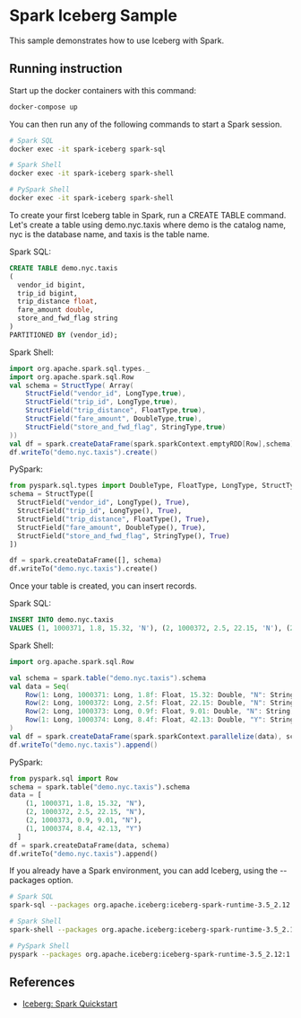 # Spark Iceberg Sample

This sample demonstrates how to use Iceberg with Spark.

## Running instruction

Start up the docker containers with this command:

```bash
docker-compose up
```

You can then run any of the following commands to start a Spark session.

```bash
# Spark SQL
docker exec -it spark-iceberg spark-sql

# Spark Shell
docker exec -it spark-iceberg spark-shell

# PySpark Shell
docker exec -it spark-iceberg spark-shell
```

To create your first Iceberg table in Spark, run a CREATE TABLE command.
Let's create a table using demo.nyc.taxis where demo is the catalog name, nyc is the database name, and taxis is the table name.

Spark SQL:
```sql
CREATE TABLE demo.nyc.taxis
(
  vendor_id bigint,
  trip_id bigint,
  trip_distance float,
  fare_amount double,
  store_and_fwd_flag string
)
PARTITIONED BY (vendor_id);
```

Spark Shell:
```scala
import org.apache.spark.sql.types._
import org.apache.spark.sql.Row
val schema = StructType( Array(
    StructField("vendor_id", LongType,true),
    StructField("trip_id", LongType,true),
    StructField("trip_distance", FloatType,true),
    StructField("fare_amount", DoubleType,true),
    StructField("store_and_fwd_flag", StringType,true)
))
val df = spark.createDataFrame(spark.sparkContext.emptyRDD[Row],schema)
df.writeTo("demo.nyc.taxis").create()
```

PySpark:
```python
from pyspark.sql.types import DoubleType, FloatType, LongType, StructType,StructField, StringType
schema = StructType([
  StructField("vendor_id", LongType(), True),
  StructField("trip_id", LongType(), True),
  StructField("trip_distance", FloatType(), True),
  StructField("fare_amount", DoubleType(), True),
  StructField("store_and_fwd_flag", StringType(), True)
])

df = spark.createDataFrame([], schema)
df.writeTo("demo.nyc.taxis").create()
```

Once your table is created, you can insert records.

Spark SQL:
```sql
INSERT INTO demo.nyc.taxis
VALUES (1, 1000371, 1.8, 15.32, 'N'), (2, 1000372, 2.5, 22.15, 'N'), (2, 1000373, 0.9, 9.01, 'N'), (1, 1000374, 8.4, 42.13, 'Y');
```

Spark Shell:
```scala
import org.apache.spark.sql.Row

val schema = spark.table("demo.nyc.taxis").schema
val data = Seq(
    Row(1: Long, 1000371: Long, 1.8f: Float, 15.32: Double, "N": String),
    Row(2: Long, 1000372: Long, 2.5f: Float, 22.15: Double, "N": String),
    Row(2: Long, 1000373: Long, 0.9f: Float, 9.01: Double, "N": String),
    Row(1: Long, 1000374: Long, 8.4f: Float, 42.13: Double, "Y": String)
)
val df = spark.createDataFrame(spark.sparkContext.parallelize(data), schema)
df.writeTo("demo.nyc.taxis").append()
```

PySpark:
```python
from pyspark.sql import Row
schema = spark.table("demo.nyc.taxis").schema
data = [
    (1, 1000371, 1.8, 15.32, "N"),
    (2, 1000372, 2.5, 22.15, "N"),
    (2, 1000373, 0.9, 9.01, "N"),
    (1, 1000374, 8.4, 42.13, "Y")
  ]
df = spark.createDataFrame(data, schema)
df.writeTo("demo.nyc.taxis").append()
```

If you already have a Spark environment, you can add Iceberg, using the --packages option.

```bash
# Spark SQL
spark-sql --packages org.apache.iceberg:iceberg-spark-runtime-3.5_2.12:1.5.0

# Spark Shell
spark-shell --packages org.apache.iceberg:iceberg-spark-runtime-3.5_2.12:1.5.0

# PySpark Shell
pyspark --packages org.apache.iceberg:iceberg-spark-runtime-3.5_2.12:1.5.0
```

## References

- [Iceberg: Spark Quickstart](https://iceberg.apache.org/spark-quickstart/)
